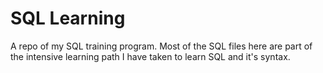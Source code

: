 # SQL Learning
A repo of my SQL training program. Most of the SQL files here are part of the intensive learning path I have taken to learn SQL and it's syntax.


